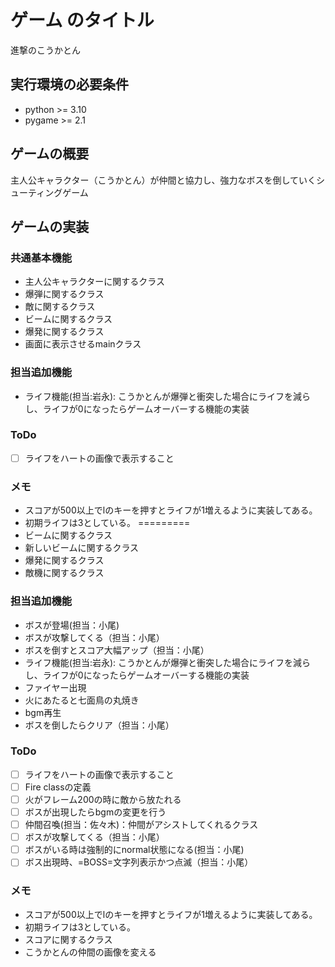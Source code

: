 # ゲーム のタイトル
進撃のこうかとん
## 実行環境の必要条件
* python >= 3.10
* pygame >= 2.1

## ゲームの概要
主人公キャラクター（こうかとん）が仲間と協力し、強力なボスを倒していくシューティングゲーム

## ゲームの実装
### 共通基本機能
* 主人公キャラクターに関するクラス
* 爆弾に関するクラス
* 敵に関するクラス
* ビームに関するクラス
* 爆発に関するクラス
* 画面に表示させるmainクラス
### 担当追加機能
* ライフ機能(担当:岩永): こうかとんが爆弾と衝突した場合にライフを減らし、ライフが0になったらゲームオーバーする機能の実装
### ToDo
- [ ] ライフをハートの画像で表示すること
### メモ
* スコアが500以上でlのキーを押すとライフが1増えるように実装してある。
* 初期ライフは3としている。
=========
* ビームに関するクラス
* 新しいビームに関するクラス
* 爆発に関するクラス
* 敵機に関するクラス
### 担当追加機能
* ボスが登場(担当：小尾)
* ボスが攻撃してくる（担当：小尾）
* ボスを倒すとスコア大幅アップ（担当：小尾）
* ライフ機能(担当:岩永): こうかとんが爆弾と衝突した場合にライフを減らし、ライフが0になったらゲームオーバーする機能の実装
* ファイヤー出現
* 火にあたると七面鳥の丸焼き
* bgm再生
* ボスを倒したらクリア（担当：小尾）
### ToDo
- [ ] ライフをハートの画像で表示すること
- [ ] Fire classの定義
- [ ] 火がフレーム200の時に敵から放たれる
- [ ] ボスが出現したらbgmの変更を行う
- [ ] 仲間召喚(担当：佐々木)：仲間がアシストしてくれるクラス
- [ ] ボスが攻撃してくる（担当：小尾）
- [ ] ボスがいる時は強制的にnormal状態になる(担当：小尾)
- [ ] ボス出現時、=BOSS=文字列表示かつ点滅（担当：小尾）
### メモ
* スコアが500以上でlのキーを押すとライフが1増えるように実装してある。
* 初期ライフは3としている。
* スコアに関するクラス
* こうかとんの仲間の画像を変える
